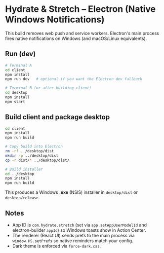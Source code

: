 # Hydrate & Stretch – Electron (Native Windows Notifications)

This build removes web push and service workers.
Electron's main process fires native notifications on Windows (and macOS/Linux equivalents).

## Run (dev)
```bash
# Terminal A
cd client
npm install
npm run dev   # optional if you want the Electron dev fallback

# Terminal B (or after building client)
cd desktop
npm install
npm start
```

## Build client and package desktop
```bash
cd client
npm install
npm run build

# Copy build into Electron
rm -rf ../desktop/dist
mkdir -p ../desktop/dist
cp -r dist/* ../desktop/dist/

# Build installer
cd ../desktop
npm install
npm run build
```
This produces a Windows **.exe** (NSIS) installer in `desktop/dist` or `desktop/release`.

## Notes
- App ID is `com.hydrate.stretch` (set via `app.setAppUserModelId` and electron-builder `appId`) so Windows toasts show in Action Center.
- The renderer (React UI) sends prefs to the main process via `window.HS.setPrefs` so native reminders match your config.
- Dark theme is enforced via `force-dark.css`.
